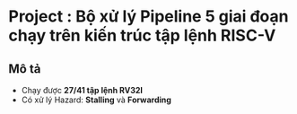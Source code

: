 # Project : Bộ xử lý Pipeline 5 giai đoạn chạy trên kiến trúc tập lệnh RISC-V

## Mô tả
- Chạy được **27/41 tập lệnh RV32I**  
- Có xử lý Hazard: **Stalling** và **Forwarding**  
